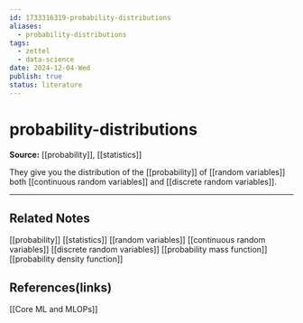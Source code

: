 ```yaml
---
id: 1733316319-probability-distributions
aliases:
  - probability-distributions
tags:
  - zettel
  - data-science
date: 2024-12-04-Wed
publish: true
status: literature
---
```

# probability-distributions

**Source:** [[probability]], [[statistics]]

They give you the distribution of the [[probability]] of [[random variables]] both [[continuous random variables]] and [[discrete random variables]].

---
## Related Notes
[[probability]]
[[statistics]]
[[random variables]]
[[continuous random variables]]
[[discrete random variables]]
[[probability mass function]]
[[probability density function]]

## References(links)
[[Core ML and MLOPs]]
